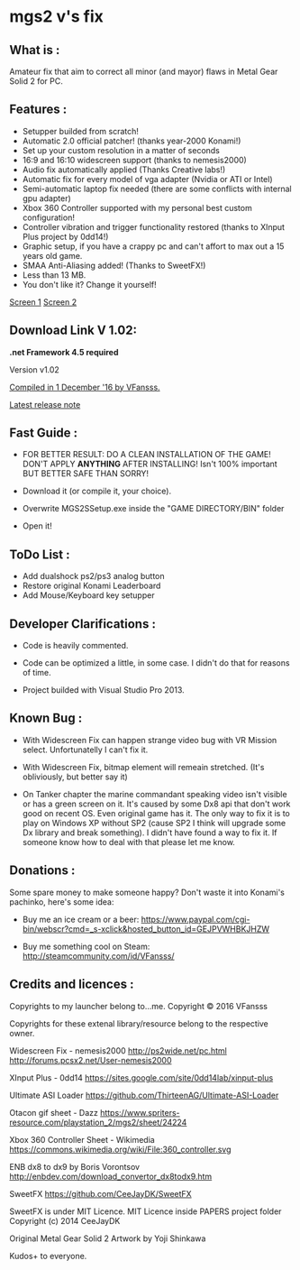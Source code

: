 ﻿mgs2 v's fix
=========================================

What is :
-------------------

Amateur fix that aim to correct all minor (and mayor) flaws in Metal Gear Solid 2 for PC.

Features :
-------------------

* Setupper builded from scratch!
* Automatic 2.0 official patcher! (thanks year-2000 Konami!)
* Set up your custom resolution in a matter of seconds
* 16:9 and 16:10 widescreen support (thanks to nemesis2000)
* Audio fix automatically applied (Thanks Creative labs!)
* Automatic fix for every model of vga adapter (Nvidia or ATI or Intel)
* Semi-automatic laptop fix needed (there are some conflicts with internal gpu adapter)
* Xbox 360 Controller supported with my personal best custom configuration!
* Controller vibration and trigger functionality restored (thanks to XInput Plus project by 0dd14!)
* Graphic setup, if you have a crappy pc and can't affort to max out a 15 years old game.
* SMAA Anti-Aliasing added! (Thanks to SweetFX!)
* Less than 13 MB.
* You don't like it? Change it yourself!

[Screen 1](http://i.imgur.com/7JDZxfi.jpg)
[Screen 2](http://i.imgur.com/udvorHr.png)

Download Link V 1.02:
-------------------

**.net Framework 4.5 required**

Version v1.02

[Compiled in 1 December '16 by VFansss.](https://github.com/VFansss/mgs2-v-s-fix/releases/download/v1.02/MGS.V.s.Fix.v1.02.zip)

[Latest release note](https://github.com/VFansss/mgs2-v-s-fix/releases/tag/release)

Fast Guide :
-------------------

- FOR BETTER RESULT: DO A CLEAN INSTALLATION OF THE GAME! DON'T APPLY **ANYTHING** AFTER INSTALLING!
Isn't 100% important BUT BETTER SAFE THAN SORRY!

- Download it (or compile it, your choice).
- Overwrite MGS2SSetup.exe inside the "GAME DIRECTORY/BIN" folder
- Open it!

ToDo List :
-------------------
- Add dualshock ps2/ps3 analog button
- Restore original Konami Leaderboard
- Add Mouse/Keyboard key setupper

Developer Clarifications :
-------------------

- Code is heavily commented.

- Code can be optimized a little, in some case. I didn't do that for reasons of time.

- Project builded with Visual Studio Pro 2013.

Known Bug :
-------------------

- With Widescreen Fix can happen strange video bug with VR Mission select. Unfortunatelly I can't fix it.

- With Widescreen Fix, bitmap element will remeain stretched. (It's obliviously, but better say it)

- On Tanker chapter the marine commandant speaking video isn't visible or has a green screen on it. It's caused by some Dx8 api that don't work good on recent OS. Even original game has it. The only way to fix it is to play on Windows XP without SP2 (cause SP2 I think will upgrade some Dx library and break something). I didn't have found a way to fix it. If someone know how to deal with that please let me know.

Donations :
-------------------
Some spare money to make someone happy?
Don't waste it into Konami's pachinko, here's some idea:

- Buy me an ice cream or a beer:
https://www.paypal.com/cgi-bin/webscr?cmd=_s-xclick&hosted_button_id=GEJPVWHBKJHZW

- Buy me something cool on Steam:
http://steamcommunity.com/id/VFansss/

Credits and licences :
-------------------
Copyrights to my launcher belong to...me.
Copyright © 2016 VFansss

Copyrights for these extenal library/resource belong to the respective owner.

Widescreen Fix - nemesis2000
http://ps2wide.net/pc.html
http://forums.pcsx2.net/User-nemesis2000

XInput Plus - 0dd14
https://sites.google.com/site/0dd14lab/xinput-plus

Ultimate ASI Loader
https://github.com/ThirteenAG/Ultimate-ASI-Loader

Otacon gif sheet - Dazz
https://www.spriters-resource.com/playstation_2/mgs2/sheet/24224

Xbox 360 Controller Sheet - Wikimedia
https://commons.wikimedia.org/wiki/File:360_controller.svg

ENB dx8 to dx9 by Boris Vorontsov
http://enbdev.com/download_convertor_dx8todx9.htm

SweetFX
https://github.com/CeeJayDK/SweetFX

SweetFX is under MIT Licence.
MIT Licence inside PAPERS project folder
Copyright (c) 2014 CeeJayDK

Original Metal Gear Solid 2 Artwork by Yoji Shinkawa

Kudos+ to everyone.

